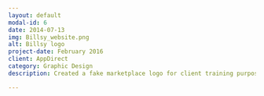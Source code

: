```yaml
---
layout: default
modal-id: 6
date: 2014-07-13
img: Billsy_website.png
alt: Billsy logo
project-date: February 2016
client: AppDirect
category: Graphic Design
description: Created a fake marketplace logo for client training purposes.

---
```

